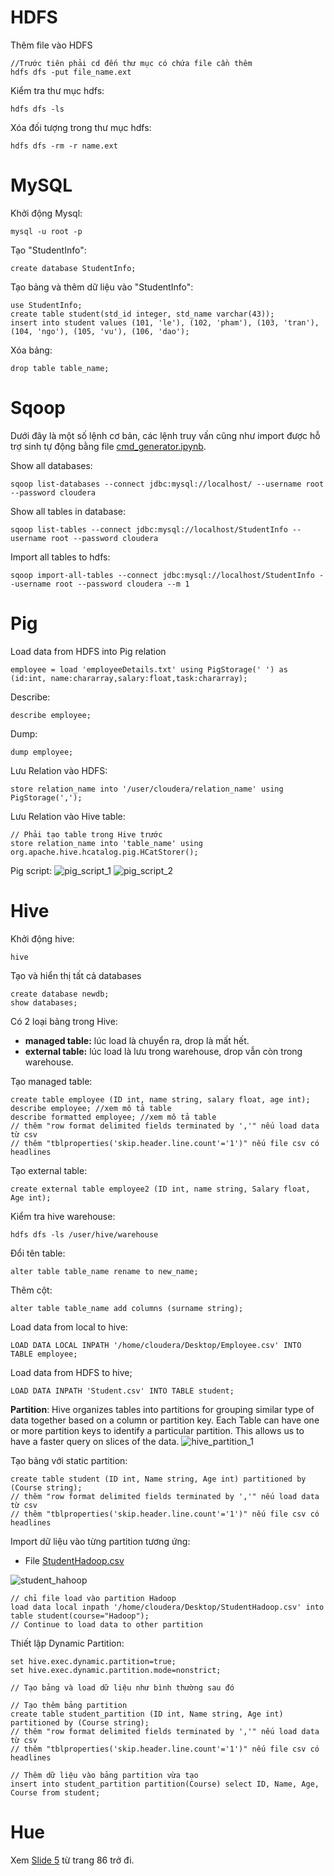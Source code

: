 # HDFS

Thêm file vào HDFS

    //Trước tiên phải cd đến thư mục có chứa file cần thêm
    hdfs dfs -put file_name.ext

Kiểm tra thư mục hdfs:

    hdfs dfs -ls

Xóa đối tượng trong thư mục hdfs:

    hdfs dfs -rm -r name.ext

# MySQL

Khởi động Mysql:

    mysql -u root -p

Tạo "StudentInfo":

    create database StudentInfo;

Tạo bảng và thêm dữ liệu vào "StudentInfo":

    use StudentInfo;
    create table student(std_id integer, std_name varchar(43));
    insert into student values (101, 'le'), (102, 'pham'), (103, 'tran'), (104, 'ngo'), (105, 'vu'), (106, 'dao');

Xóa bảng:

    drop table table_name;

# Sqoop

Dưới đây là một số lệnh cơ bản, các lệnh truy vấn cũng như import được hỗ trợ sinh tự động bằng file [cmd_generator.ipynb](./cmd_generator.ipynb).

Show all databases:

    sqoop list-databases --connect jdbc:mysql://localhost/ --username root --password cloudera

Show all tables in database:

    sqoop list-tables --connect jdbc:mysql://localhost/StudentInfo -- username root --password cloudera

Import all tables to hdfs:

    sqoop import-all-tables --connect jdbc:mysql://localhost/StudentInfo --username root --password cloudera --m 1

# Pig

Load data from HDFS into Pig relation

    employee = load 'employeeDetails.txt' using PigStorage(' ') as (id:int, name:chararray,salary:float,task:chararray);

Describe:

    describe employee;

Dump:

    dump employee;

Lưu Relation vào HDFS:

    store relation_name into '/user/cloudera/relation_name' using PigStorage(',');

Lưu Relation vào Hive table:

    // Phải tạo table trong Hive trước
    store relation_name into 'table_name' using org.apache.hive.hcatalog.pig.HCatStorer();

Pig script:
![pig_script_1](./images/pig_script_1.png)
![pig_script_2](./images/pig_script_2.png)

# Hive

Khởi động hive:

    hive

Tạo và hiển thị tất cả databases

    create database newdb;
    show databases;

Có 2 loại bảng trong Hive:

- **managed table:** lúc load là chuyển ra, drop là mất hết.
- **external table:** lúc load là lưu trong warehouse, drop vẫn còn trong warehouse.

Tạo managed table:

    create table employee (ID int, name string, salary float, age int);
    describe employee; //xem mô tả table
    describe formatted employee; //xem mô tả table
    // thêm "row format delimited fields terminated by ','" nếu load data từ csv
    // thêm "tblproperties('skip.header.line.count'='1')" nếu file csv có headlines

Tạo external table:

    create external table employee2 (ID int, name string, Salary float, Age int);

Kiểm tra hive warehouse:

    hdfs dfs -ls /user/hive/warehouse

Đổi tên table:

    alter table table_name rename to new_name;

Thêm cột:

    alter table table_name add columns (surname string);

Load data from local to hive:

    LOAD DATA LOCAL INPATH '/home/cloudera/Desktop/Employee.csv' INTO TABLE employee;

Load data from HDFS to hive;

    LOAD DATA INPATH 'Student.csv' INTO TABLE student;

**Partition**:
Hive organizes tables into partitions for grouping similar type of data together based on
a column or partition key. Each Table can have one or more partition keys to identify a
particular partition. This allows us to have a faster query on slices of the data.
![hive_partition_1](./images/hive_partition_1.png)

Tạo bảng với static partition:

    create table student (ID int, Name string, Age int) partitioned by (Course string);
    // thêm "row format delimited fields terminated by ','" nếu load data từ csv
    // thêm "tblproperties('skip.header.line.count'='1')" nếu file csv có headlines

Import dữ liệu vào từng partition tương ứng:

- File [StudentHadoop.csv](./slide%20and%20data/Hive%20dataset%20-%20Slide%205/Hive%20dataset%20-%20Slide%205/StudentHadoop.csv)

![student_hahoop](./images/student_hahoop.png)

    // chỉ file load vào partition Hadoop
    load data local inpath '/home/cloudera/Desktop/StudentHadoop.csv' into table student(course="Hadoop");
    // Continue to load data to other partition

Thiết lập Dynamic Partition:

    set hive.exec.dynamic.partition=true;
    set hive.exec.dynamic.partition.mode=nonstrict;

    // Tạo bảng và load dữ liệu như bình thường sau đó

    // Tạo thêm bảng partition
    create table student_partition (ID int, Name string, Age int) partitioned by (Course string);
    // thêm "row format delimited fields terminated by ','" nếu load data từ csv
    // thêm "tblproperties('skip.header.line.count'='1')" nếu file csv có headlines

    // Thêm dữ liệu vào bảng partition vừa tạo
    insert into student_partition partition(Course) select ID, Name, Age, Course from student;

# Hue

Xem [Slide 5](./slide%20and%20data/Slide%205%20High-Level%20Data%20Process%20Components%20Tutorial.pdf) từ trang 86 trở đi.
